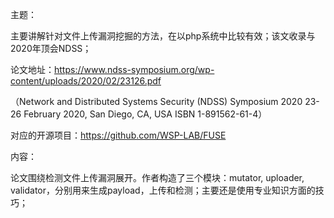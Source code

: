 主题：

主要讲解针对文件上传漏洞挖掘的方法，在以php系统中比较有效；该文收录与2020年顶会NDSS；



论文地址：https://www.ndss-symposium.org/wp-content/uploads/2020/02/23126.pdf

（Network and Distributed Systems Security (NDSS) Symposium 2020
23-26 February 2020, San Diego, CA, USA    ISBN 1-891562-61-4）

对应的开源项目：https://github.com/WSP-LAB/FUSE





内容：

论文围绕检测文件上传漏洞展开。作者构造了三个模块：mutator, uploader, validator，分别用来生成payload，上传和检测；主要还是使用专业知识方面的技巧；


